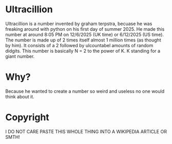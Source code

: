 # Ultracillion
Ultracillion is a number invented by graham terpstra, becuase he was freaking around with python on his first day of summer 2025.
He made this number at around 8:05 PM on 12/6/2025 (UK time) or 6/12/2025 (US time).
The number is made up of 2 times itself almost 1 million times (as thought by him).
It consists of a 2 followed by ulcountabel amounts of random didgits.
This number is basically N = 2 to the power of K. K standing for a giant number.

# Why?
Because he wanted to create a number so weird and useless no one would think about it.

# Copyright
I DO NOT CARE PASTE THIS WHOLE THING INTO A WIKIPEDIA ARTICLE OR SMTH!
